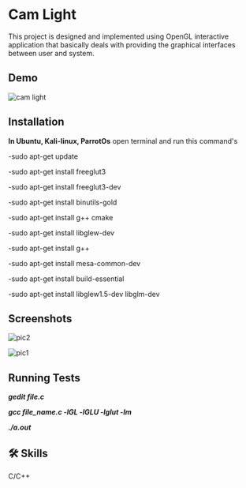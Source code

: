 
# Cam Light

This project is designed and implemented using OpenGL interactive application that basically deals with providing the graphical interfaces between user and system.


## Demo

![cam light](https://user-images.githubusercontent.com/107365081/211510488-8e122928-9201-4630-b0d5-900d07034173.gif)

## Installation

**In Ubuntu, Kali-linux, ParrotOs** 
open terminal and run this command's

-sudo apt-get update

-sudo apt-get install freeglut3

-sudo apt-get install freeglut3-dev

-sudo apt-get install binutils-gold

-sudo apt-get install g++ cmake

-sudo apt-get install libglew-dev

-sudo apt-get install g++

-sudo apt-get install mesa-common-dev

-sudo apt-get install build-essential

-sudo apt-get install libglew1.5-dev libglm-dev

    
## Screenshots

![pic2](https://user-images.githubusercontent.com/107365081/211510602-3e42b781-8be6-4c7a-8e58-bacad63210fd.png)



![pic1](https://user-images.githubusercontent.com/107365081/211510592-ea99abe9-8d2f-4d05-940e-46469940586a.png)


## Running Tests

***gedit file.c***

***gcc file_name.c -lGL -lGLU -lglut -lm***

***./a.out***


## 🛠 Skills
C/C++

